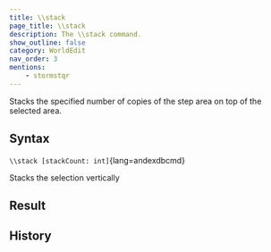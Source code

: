 ```yaml
---
title: \\stack
page_title: \\stack
description: The \\stack command.
show_outline: false
category: WorldEdit
nav_order: 3
mentions:
    - stormstqr
---
```


Stacks the specified number of copies of the step area on top of the selected area.

<CommandDetailsTable
    name="\\stack"
    :categories="[
        'system', 'world', 'server', 'worldedit'
    ]"
    :requiredTags="[
        'canUseChatCommands'
    ]"
    ultraSecurityModeSecurityLevel="WorldEdit"
    version="1.0.0"
    :undoSupported="1"
    :functional="true"
    :deprecated="false"
/>

## Syntax

`\\stack [stackCount: int]`{lang=andexdbcmd}

<indent>Stacks the selection vertically</indent>

## Result


## History
